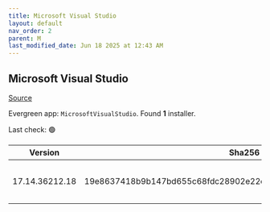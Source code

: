 ```yaml
---
title: Microsoft Visual Studio
layout: default
nav_order: 2
parent: M
last_modified_date: Jun 18 2025 at 12:43 AM
---
```


## Microsoft Visual Studio

[Source](https://visualstudio.microsoft.com/)

Evergreen app: `MicrosoftVisualStudio`. Found **1** installer.

Last check: 🟢

| Version        | Sha256                                                           | Size    | URI                                                                                                                                                                                                                                                                                                                                                      |
| -------------- | ---------------------------------------------------------------- | ------- | -------------------------------------------------------------------------------------------------------------------------------------------------------------------------------------------------------------------------------------------------------------------------------------------------------------------------------------------------------- |
| 17.14.36212.18 | 19e8637418b9b147bd655c68fdc28902e22cd76ea343b21fe31e131256c3027c | 4454584 | [https://download.visualstudio.microsoft.com/download/pr/4652b1eb-63f7-432d-84ab-06108c5d7cd7/19e8637418b9b147bd655c68fdc28902e22cd76ea343b21fe31e131256c3027c/vs_Setup.exe](https://download.visualstudio.microsoft.com/download/pr/4652b1eb-63f7-432d-84ab-06108c5d7cd7/19e8637418b9b147bd655c68fdc28902e22cd76ea343b21fe31e131256c3027c/vs_Setup.exe) |
